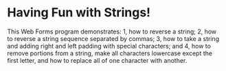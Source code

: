 <h1>Having Fun with Strings!</h1>

<p>This Web Forms program demonstrates: 1, how to reverse a string; 2, how to reverse a string sequence separated by commas; 3, how to take a string and adding right and left padding with special characters; and 4, how to remove portions from a string, make all characters lowercase except the first letter, and how to replace all of one character with another.</p>
